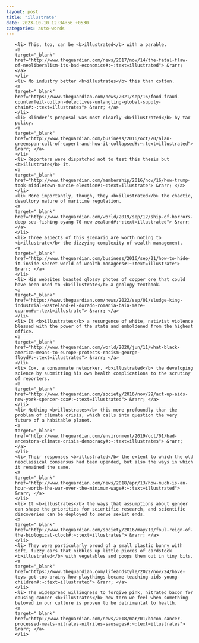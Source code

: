 ```yaml
---
layout: post
title: "illustrate"
date: 2023-10-10 12:34:56 +0530
categories: auto-words
---
```

<ol>

    <li> This, too, can be <b>illustrated</b> with a parable.
    <a 
    target="_blank" 
    href="http://www.theguardian.com/news/2017/nov/14/the-fatal-flaw-of-neoliberalism-its-bad-economics#:~:text=illustrated"> &rarr; </a>
    </li>
    <li> No industry better <b>illustrates</b> this than cotton.
    <a 
    target="_blank" 
    href="https://www.theguardian.com/news/2021/sep/16/food-fraud-counterfeit-cotton-detectives-untangling-global-supply-chain#:~:text=illustrates"> &rarr; </a>
    </li>
    <li> Blinder’s proposal was most clearly <b>illustrated</b> by tax policy.
    <a 
    target="_blank" 
    href="http://www.theguardian.com/business/2016/oct/20/alan-greenspan-cult-of-expert-and-how-it-collapsed#:~:text=illustrated"> &rarr; </a>
    </li>
    <li> Reporters were dispatched not to test this thesis but <b>illustrate</b> it.
    <a 
    target="_blank" 
    href="http://www.theguardian.com/membership/2016/nov/16/how-trump-took-middletown-muncie-election#:~:text=illustrate"> &rarr; </a>
    </li>
    <li> More importantly, though, they <b>illustrated</b> the chaotic, desultory nature of maritime regulation.
    <a 
    target="_blank" 
    href="http://www.theguardian.com/world/2019/sep/12/ship-of-horrors-deep-sea-fishing-oyang-70-new-zealand#:~:text=illustrated"> &rarr; </a>
    </li>
    <li> Three aspects of this scenario are worth noting to <b>illustrate</b> the dizzying complexity of wealth management.
    <a 
    target="_blank" 
    href="http://www.theguardian.com/business/2016/sep/21/how-to-hide-it-inside-secret-world-of-wealth-managers#:~:text=illustrate"> &rarr; </a>
    </li>
    <li> His websites boasted glossy photos of copper ore that could have been used to <b>illustrate</b> a geology textbook.
    <a 
    target="_blank" 
    href="https://www.theguardian.com/news/2022/sep/01/sludge-king-industrial-wasteland-el-dorado-romania-baia-mare-cuprom#:~:text=illustrate"> &rarr; </a>
    </li>
    <li> It <b>illustrates</b> a resurgence of white, nativist violence blessed with the power of the state and emboldened from the highest office.
    <a 
    target="_blank" 
    href="http://www.theguardian.com/world/2020/jun/11/what-black-america-means-to-europe-protests-racism-george-floyd#:~:text=illustrates"> &rarr; </a>
    </li>
    <li> Cox, a consummate networker, <b>illustrated</b> the developing science by submitting his own health complications to the scrutiny of reporters.
    <a 
    target="_blank" 
    href="http://www.theguardian.com/society/2016/nov/29/act-up-aids-new-york-spencer-cox#:~:text=illustrated"> &rarr; </a>
    </li>
    <li> Nothing <b>illustrates</b> this more profoundly than the problem of climate crisis, which calls into question the very future of a habitable planet.
    <a 
    target="_blank" 
    href="http://www.theguardian.com/environment/2019/oct/01/bad-ancestors-climate-crisis-democracy#:~:text=illustrates"> &rarr; </a>
    </li>
    <li> Their responses <b>illustrated</b> the extent to which the old neoclassical consensus had been upended, but also the ways in which it remained the same.
    <a 
    target="_blank" 
    href="http://www.theguardian.com/news/2018/apr/13/how-much-is-an-hour-worth-the-war-over-the-minimum-wage#:~:text=illustrated"> &rarr; </a>
    </li>
    <li> It <b>illustrates</b> the ways that assumptions about gender can shape the priorities for scientific research, and scientific discoveries can be deployed to serve sexist ends.
    <a 
    target="_blank" 
    href="http://www.theguardian.com/society/2016/may/10/foul-reign-of-the-biological-clock#:~:text=illustrates"> &rarr; </a>
    </li>
    <li> They were particularly proud of a small plastic bunny with soft, fuzzy ears that nibbles up little pieces of cardstock <b>illustrated</b> with vegetables and poops them out in tiny bits.
    <a 
    target="_blank" 
    href="https://www.theguardian.com/lifeandstyle/2022/nov/24/have-toys-got-too-brainy-how-playthings-became-teaching-aids-young-children#:~:text=illustrated"> &rarr; </a>
    </li>
    <li> The widespread willingness to forgive pink, nitrated bacon for causing cancer <b>illustrates</b> how torn we feel when something beloved in our culture is proven to be detrimental to health.
    <a 
    target="_blank" 
    href="http://www.theguardian.com/news/2018/mar/01/bacon-cancer-processed-meats-nitrates-nitrites-sausages#:~:text=illustrates"> &rarr; </a>
    </li>